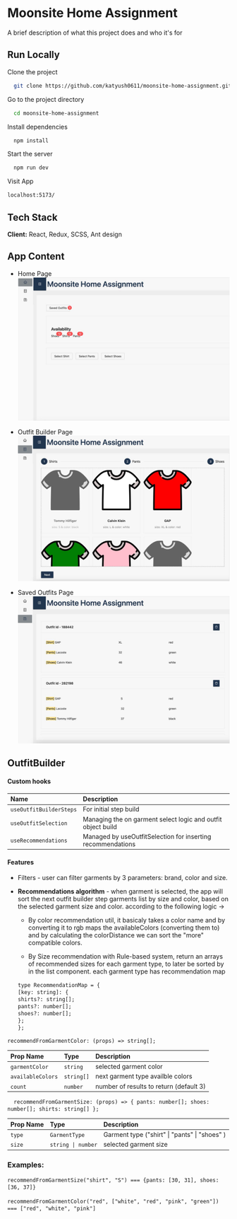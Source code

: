 # Moonsite Home Assignment

A brief description of what this project does and who it's for

## Run Locally

Clone the project

```bash
  git clone https://github.com/katyush0611/moonsite-home-assignment.git
```

Go to the project directory

```bash
  cd moonsite-home-assignment
```

Install dependencies

```bash
  npm install
```

Start the server

```bash
  npm run dev
```

Visit App

```bash
localhost:5173/
```

## Tech Stack

**Client:** React, Redux, SCSS, Ant design

## App Content

- Home Page
  ![Home Page Screenshot](./src//assets/images/home-page-screenshot.jpeg)

- Outfit Builder Page
  ![OutfitBuilder Page Screenshot](./src//assets/images/outfitbuilder-page-screenshot.jpeg)
- Saved Outfits Page
  ![Saved Outfits Page Screenshot](./src//assets/images/outfits-page-screenshot.jpeg)

## OutfitBuilder

#### Custom hooks

| Name                    | Description                                                  |
| :---------------------- | :----------------------------------------------------------- |
| `useOutfitBuilderSteps` | For initial step build                                       |
| `useOutfitSelection`    | Managing the on garment select logic and outfit object build |
| `useRecommendations`    | Managed by useOutfitSelection for inserting recommendations  |

#### Features

- Filters - user can filter garments by 3 parameters: brand, color and size.
- **Recommendations algorithm** - when garment is selected, the app will sort the next outfit builder step garments list by size and color, based on the selected garment size and color. according to the following logic ->

  - By color recommendation util, it basicaly takes a color name and by converting it to rgb maps the availableColors (converting them to) and by calculating the colorDistance we can sort the "more" compatible colors.

  - By Size recommendation with Rule-based system, return an arrays of recommended sizes for each garment type, to later be sorted by in the list component. each garment type has recommendation map

  ```dash
  type RecommendationMap = {
  [key: string]: {
  shirts?: string[];
  pants?: number[];
  shoes?: number[];
  };
  };
  ```

```dash
recommendFromGarmentColor: (props) => string[];
```

| Prop Name         | Type       | Description                             |
| :---------------- | :--------- | :-------------------------------------- |
| `garmentColor`    | `string`   | selected garment color                  |
| `availableColors` | `string[]` | next garment type availble colors       |
| `count`           | `number`   | number of results to return (default 3) |

```dash
  recommendFromGarmentSize: (props) => { pants: number[]; shoes: number[]; shirts: string[] };
```

| Prop Name | Type               | Description                                   |
| :-------- | :----------------- | :-------------------------------------------- |
| `type`    | `GarmentType`      | Garment type ("shirt" \| "pants" \| "shoes" ) |
| `size`    | `string \| number` | selected garment size                         |

### Examples:

```dash
recommendFromGarmentSize("shirt", "S") === {pants: [30, 31], shoes: [36, 37]}

recommendFromGarmentColor("red", ["white", "red", "pink", "green"]) === ["red", "white", "pink"]
```
